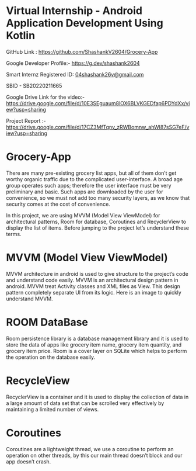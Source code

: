 # Virtual Internship - Android Application Development Using Kotlin

GitHub Link : https://github.com/ShashankV2604/Grocery-App

Google Developer Profile:- https://g.dev/shashank2604

Smart Internz Registered ID: 04shashank26v@gmail.com

SBID - SB20220211665

Google Drive Link for the video:- https://drive.google.com/file/d/10E3SEguaum8lOX6BLVKGEDfap6PDYdXx/view?usp=sharing

Project Report :- https://drive.google.com/file/d/17CZ3MfTqnv_zRWBomnw_ahWI87sSG7eF/view?usp=sharing

# Grocery-App

There are many pre-existing grocery list apps, but all of them don’t get worthy organic traffic due to the complicated user-interface. A broad age group operates such apps; therefore the user interface must be very preliminary and basic. Such apps are downloaded by the user for convenience, so we must not add too many security layers, as we know that security comes at the cost of convenience.

In this project, we are using MVVM (Model View ViewModel) for architectural patterns, Room for database, Coroutines and RecyclerView to display the list of items. Before jumping to the project let’s understand these terms.

# MVVM (Model View ViewModel)

MVVM architecture in android is used to give structure to the project’s code and understand code easily. MVVM is an architectural design pattern in android. MVVM treat Activity classes and XML files as View. This design pattern completely separate UI from its logic. Here is an image to quickly understand MVVM.

# ROOM DataBase

Room persistence library is a database management library and it is used to store the data of apps like grocery item name, grocery item quantity, and grocery item price. Room is a cover layer on SQLite which helps to perform the operation on the database easily.

# RecycleView

RecyclerView is a container and it is used to display the collection of data in a large amount of data set that can be scrolled very effectively by maintaining a limited number of views.

# Coroutines

Coroutines are a lightweight thread, we use a coroutine to perform an operation on other threads, by this our main thread doesn’t block and our app doesn’t crash.

